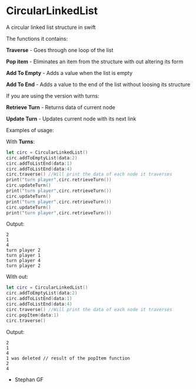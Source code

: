 # CircularLinkedList
A circular linked list structure in swift


The functions it contains:

**Traverse** - Goes through one loop of the list

**Pop item** - Eliminates an item from the structure with out altering its form

**Add To Empty** - Adds a value when the list is empty

**Add To End** - Adds a value to the end of the list without loosing its structure

If you are using the version with turns:

**Retrieve Turn** - Returns data of current node

**Update Turn** - Updates current node with its next link

Examples of usage:


With **Turns**:
```swift
let circ = CircularLinkedList()
circ.addToEmptyList(data:2)
circ.addToListEnd(data:1)
circ.addToListEnd(data:4)
circ.traverse() //Will print the data of each node it traverses
print("turn player",circ.retrieveTurn())
circ.updateTurn()
print("turn player",circ.retrieveTurn())
circ.updateTurn()
print("turn player",circ.retrieveTurn())
circ.updateTurn()
print("turn player",circ.retrieveTurn())

```
Output:
```
2
1
4
turn player 2
turn player 1
turn player 4
turn player 2

```
With out:
```swift
let circ = CircularLinkedList()
circ.addToEmptyList(data:2)
circ.addToListEnd(data:1)
circ.addToListEnd(data:4)
circ.traverse() //Will print the data of each node it traverses
circ.popItem(data:1)
circ.traverse()
```
Output:
```
2
1
4
1 was deleted // result of the popItem function
2
4

```
- Stephan GF

